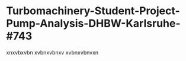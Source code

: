 # Turbomachinery-Student-Project-Pump-Analysis-DHBW-Karlsruhe-#743
xnxvbxvbn
xvbnxvbnxv
xvbnxvbnvxn
